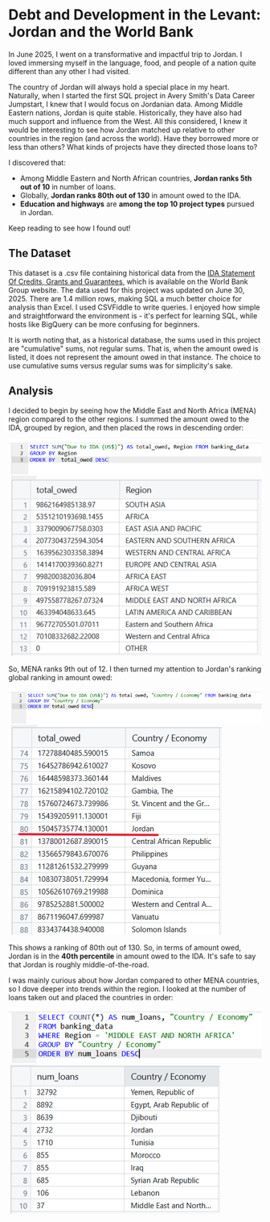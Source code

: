 # Debt and Development in the Levant: Jordan and the World Bank

In June 2025, I went on a transformative and impactful trip to Jordan. I loved immersing myself in the language, food, and people of a nation quite different than any other I had visited.

The country of Jordan will always hold a special place in my heart. Naturally, when I started the first SQL project in Avery Smith's Data Career Jumpstart, I knew that I would focus on Jordanian data. Among Middle Eastern nations, Jordan is quite stable. Historically, they have also had much support and influence from the West. All this considered, I knew it would be interesting to see how Jordan matched up relative to other countries in the region (and across the world). Have they borrowed more or less than others? What kinds of projects have they directed those loans to?

I discovered that:

- Among Middle Eastern and North African countries, **Jordan ranks 5th out of 10** in number of loans.
- Globally, **Jordan ranks 80th out of 130** in amount owed to the IDA.
- **Education and highways** are **among the top 10 project types** pursued in Jordan.

Keep reading to see how I found out!

## The Dataset

This dataset is a .csv file containing historical data from the [IDA Statement Of Credits, Grants and Guarantees](https://financesone.worldbank.org/ida-statement-of-credits-grants-and-guarantees-historical-data/DS00976), which is available on the World Bank Group website. The data used for this project was updated on June 30, 2025. There are 1.4 million rows, making SQL a much better choice for analysis than Excel. I used CSVFiddle to write queries. I enjoyed how simple and straightforward the environment is - it's perfect for learning SQL, while hosts like BigQuery can be more confusing for beginners.

It is worth noting that, as a historical database, the sums used in this project are "cumulative" sums, not regular sums. That is, when the amount owed is listed, it does not represent the amount owed in that instance. The choice to use cumulative sums versus regular sums was for simplicity's sake.

## Analysis

I decided to begin by seeing how the Middle East and North Africa (MENA) region compared to the other regions. I summed the amount owed to the IDA, grouped by region, and then placed the rows in descending order:

<img src="images/bank/q_region_rankings.png?raw=true"/>
<img src="images/bank/r_region_rankings.png?raw=true"/>

So, MENA ranks 9th out of 12. I then turned my attention to Jordan's ranking global ranking in amount owed:

<img src="images/bank/q_total_owed_global.png?raw=true"/>
<img src="images/bank/r_total_owed_global.png?raw=true"/>

This shows a ranking of 80th out of 130. So, in terms of amount owed, Jordan is in the **40th percentile** in amount owed to the IDA. It's safe to say that Jordan is roughly middle-of-the-road.

I was mainly curious about how Jordan compared to other MENA countries, so I dove deeper into trends within the region. I looked at the number of loans taken out and placed the countries in order:

<img src="images/bank/q_numloans.png?raw=true"/>
<img src="images/bank/r_numloans.png?raw=true"/>
